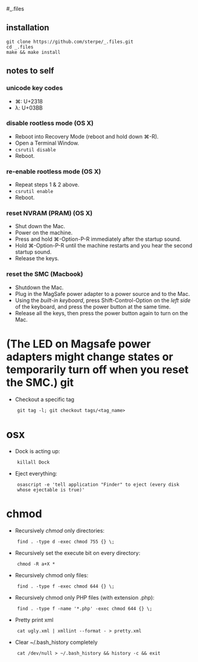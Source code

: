 #_.files


## installation
	git clone https://github.com/sterpe/_.files.git
	cd _.files
	make && make install

## notes to self

### unicode key codes
- ⌘: U+2318
- λ: U+03BB

### disable rootless mode (OS X)
- Reboot into Recovery Mode (reboot and hold down ⌘-R).
- Open a Terminal Window.
- `csrutil disable`
- Reboot.

### re-enable rootless mode (OS X)
- Repeat steps 1 & 2 above.
- `csrutil enable`
- Reboot.

### reset NVRAM (PRAM) (OS X)
- Shut down the Mac.
- Power on the machine.
- Press and hold ⌘-Option-P-R immediately after the startup sound.
- Hold ⌘-Option-P-R until the machine restarts and you hear the second startup sound.
- Release the keys.

### reset the SMC (Macbook)
- Shutdown the Mac.
- Plug in the MagSafe power adapter to a power source and to the Mac.
- Using the _built-in keyboard_, press Shift-Control-Option on the _left side_
of the keyboard, and press the power button at the same time.
- Release all the keys, then press the power button again to turn on the Mac.

(The LED on Magsafe power adapters might change states or temporarily turn off
when you reset the SMC.)
git
===
* Checkout a specific tag

````
	git tag -l; git checkout tags/<tag_name>
````

osx
===
* Dock is acting up:

````
	killall Dock
````

* Eject everything:

````
	osascript -e 'tell application "Finder" to eject (every disk 
	whose ejectable is true)'
````

chmod
===

* Recursively *chmod* only directories:

````
	find . -type d -exec chmod 755 {} \;
````

* Recursively set the execute bit on every directory:

````
	chmod -R a+X *
````

* Recursively chmod only files:

````
	find . -type f -exec chmod 644 {} \;
````

* Recursively chmod only PHP files (with extension .php):

````
	find . -type f -name '*.php' -exec chmod 644 {} \;
````

* Pretty print xml

```
	cat ugly.xml | xmllint --format - > pretty.xml
```

* Clear ~/.bash_history completely

```
	cat /dev/null > ~/.bash_history && history -c && exit
```

